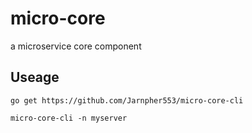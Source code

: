 # micro-core
a microservice core component

## Useage

```
go get https://github.com/Jarnpher553/micro-core-cli

micro-core-cli -n myserver
```
